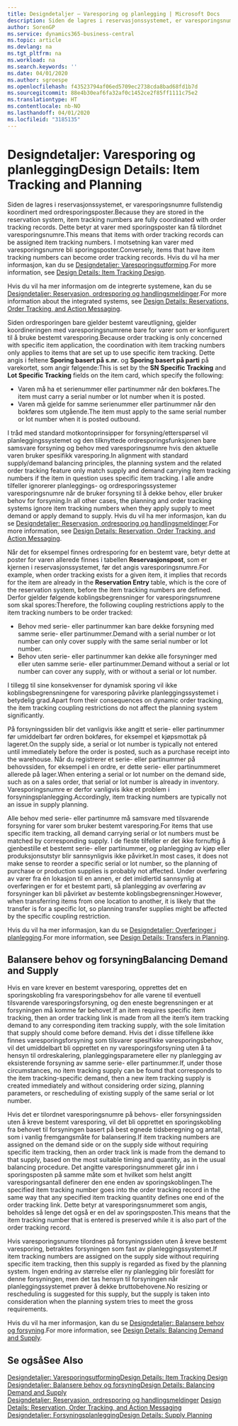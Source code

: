 ```yaml
---
title: Designdetaljer – Varesporing og planlegging | Microsoft Docs
description: Siden de lagres i reservasjonssystemet, er varesporingsnumre fullstendig koordinert med ordresporingsposter.
author: SorenGP
ms.service: dynamics365-business-central
ms.topic: article
ms.devlang: na
ms.tgt_pltfrm: na
ms.workload: na
ms.search.keywords: ''
ms.date: 04/01/2020
ms.author: sgroespe
ms.openlocfilehash: f43523794af06ed5709ec2738cda8bad68fd1b7d
ms.sourcegitcommit: 88e4b30eaf6fa32af0c1452ce2f85ff1111c75e2
ms.translationtype: HT
ms.contentlocale: nb-NO
ms.lasthandoff: 04/01/2020
ms.locfileid: "3185135"
---
```

# <a name="design-details-item-tracking-and-planning"></a><span data-ttu-id="0129f-103">Designdetaljer: Varesporing og planlegging</span><span class="sxs-lookup"><span data-stu-id="0129f-103">Design Details: Item Tracking and Planning</span></span>
<span data-ttu-id="0129f-104">Siden de lagres i reservasjonssystemet, er varesporingsnumre fullstendig koordinert med ordresporingsposter.</span><span class="sxs-lookup"><span data-stu-id="0129f-104">Because they are stored in the reservation system, item tracking numbers are fully coordinated with order tracking records.</span></span> <span data-ttu-id="0129f-105">Dette betyr at varer med sporingsposter kan få tilordnet varesporingsnumre.</span><span class="sxs-lookup"><span data-stu-id="0129f-105">This means that items with order tracking records can be assigned item tracking numbers.</span></span> <span data-ttu-id="0129f-106">I motsetning kan varer med varesporingsnumre bli sporingsposter.</span><span class="sxs-lookup"><span data-stu-id="0129f-106">Conversely, items that have item tracking numbers can become order tracking records.</span></span> <span data-ttu-id="0129f-107">Hvis du vil ha mer informasjon, kan du se [Designdetaljer: Varesporingsutforming](design-details-item-tracking-design.md).</span><span class="sxs-lookup"><span data-stu-id="0129f-107">For more information, see [Design Details: Item Tracking Design](design-details-item-tracking-design.md).</span></span>

<span data-ttu-id="0129f-108">Hvis du vil ha mer informasjon om de integrerte systemene, kan du se [Designdetaljer: Reservasjon, ordresporing og handlingsmeldinger](design-details-reservation-order-tracking-and-action-messaging.md).</span><span class="sxs-lookup"><span data-stu-id="0129f-108">For more information about the integrated systems, see [Design Details: Reservations, Order Tracking, and Action Messaging](design-details-reservation-order-tracking-and-action-messaging.md).</span></span>

<span data-ttu-id="0129f-109">Siden ordresporingen bare gjelder bestemt vareutligning, gjelder koordineringen med varesporingsnumrene bare for varer som er konfigurert til å bruke bestemt varesporing.</span><span class="sxs-lookup"><span data-stu-id="0129f-109">Because order tracking is only concerned with specific item application, the coordination with item tracking numbers only applies to items that are set up to use specific item tracking.</span></span> <span data-ttu-id="0129f-110">Dette angis i feltene **Sporing basert på s.nr.** og **Sporing basert på parti** på varekortet, som angir følgende:</span><span class="sxs-lookup"><span data-stu-id="0129f-110">This is set by the **SN Specific Tracking** and **Lot Specific Tracking** fields on the item card, which specify the following:</span></span>

- <span data-ttu-id="0129f-111">Varen må ha et serienummer eller partinummer når den bokføres.</span><span class="sxs-lookup"><span data-stu-id="0129f-111">The item must carry a serial number or lot number when it is posted.</span></span>
- <span data-ttu-id="0129f-112">Varen må gjelde for samme serienummer eller partinummer når den bokføres som utgående.</span><span class="sxs-lookup"><span data-stu-id="0129f-112">The item must apply to the same serial number or lot number when it is posted outbound.</span></span>

<span data-ttu-id="0129f-113">I tråd med standard motkontoprinsipper for forsyning/etterspørsel vil planleggingssystemet og den tilknyttede ordresporingsfunksjonen bare samsvare forsyning og behov med varesporingsnumre hvis den aktuelle varen bruker spesifikk varesporing.</span><span class="sxs-lookup"><span data-stu-id="0129f-113">In alignment with standard supply/demand balancing principles, the planning system and the related order tracking feature only match supply and demand carrying item tracking numbers if the item in question uses specific item tracking.</span></span> <span data-ttu-id="0129f-114">I alle andre tilfeller ignorerer planleggings- og ordresporingssystemer varesporingsnumre når de bruker forsyning til å dekke behov, eller bruker behov for forsyning.</span><span class="sxs-lookup"><span data-stu-id="0129f-114">In all other cases, the planning and order tracking systems ignore item tracking numbers when they apply supply to meet demand or apply demand to supply.</span></span> <span data-ttu-id="0129f-115">Hvis du vil ha mer informasjon, kan du se [Designdetaljer: Reservasjon, ordresporing og handlingsmeldinger](design-details-reservation-order-tracking-and-action-messaging.md).</span><span class="sxs-lookup"><span data-stu-id="0129f-115">For more information, see [Design Details: Reservation, Order Tracking, and Action Messaging](design-details-reservation-order-tracking-and-action-messaging.md).</span></span>

<span data-ttu-id="0129f-116">Når det for eksempel finnes ordresporing for en bestemt vare, betyr dette at poster for varen allerede finnes i tabellen **Reservasjonspost**, som er kjernen i reservasjonssystemet, før det angis varesporingsnumre.</span><span class="sxs-lookup"><span data-stu-id="0129f-116">For example, when order tracking exists for a given item, it implies that records for the item are already in the **Reservation Entry** table, which is the core of the reservation system, before the item tracking numbers are defined.</span></span> <span data-ttu-id="0129f-117">Derfor gjelder følgende koblingsbegrensninger for varesporingsnumrene som skal spores:</span><span class="sxs-lookup"><span data-stu-id="0129f-117">Therefore, the following coupling restrictions apply to the item tracking numbers to be order tracked:</span></span>

- <span data-ttu-id="0129f-118">Behov med serie- eller partinummer kan bare dekke forsyning med samme serie- eller partinummer.</span><span class="sxs-lookup"><span data-stu-id="0129f-118">Demand with a serial number or lot number can only cover supply with the same serial number or lot number.</span></span>
- <span data-ttu-id="0129f-119">Behov uten serie- eller partinummer kan dekke alle forsyninger med eller uten samme serie- eller partinummer.</span><span class="sxs-lookup"><span data-stu-id="0129f-119">Demand without a serial or lot number can cover any supply, with or without a serial or lot number.</span></span>

<span data-ttu-id="0129f-120">I tillegg til sine konsekvenser for dynamisk sporing vil ikke koblingsbegrensningene for varesporing påvirke planleggingssystemet i betydelig grad.</span><span class="sxs-lookup"><span data-stu-id="0129f-120">Apart from their consequences on dynamic order tracking, the item tracking coupling restrictions do not affect the planning system significantly.</span></span>

<span data-ttu-id="0129f-121">På forsyningssiden blir det vanligvis ikke angitt et serie- eller partinummer før umiddelbart før ordren bokføres, for eksempel et kjøpsmottak på lageret.</span><span class="sxs-lookup"><span data-stu-id="0129f-121">On the supply side, a serial or lot number is typically not entered until immediately before the order is posted, such as a purchase receipt into the warehouse.</span></span> <span data-ttu-id="0129f-122">Når du registrerer et serie- eller partinummer på behovssiden, for eksempel i en ordre, er dette serie- eller partinummeret allerede på lager.</span><span class="sxs-lookup"><span data-stu-id="0129f-122">When entering a serial or lot number on the demand side, such as on a sales order, that serial or lot number is already in inventory.</span></span> <span data-ttu-id="0129f-123">Varesporingsnumre er derfor vanligvis ikke et problem i forsyningsplanlegging.</span><span class="sxs-lookup"><span data-stu-id="0129f-123">Accordingly, item tracking numbers are typically not an issue in supply planning.</span></span>

<span data-ttu-id="0129f-124">Alle behov med serie- eller partinumre må samsvare med tilsvarende forsyning for varer som bruker bestemt varesporing.</span><span class="sxs-lookup"><span data-stu-id="0129f-124">For items that use specific item tracking, all demand carrying serial or lot numbers must be matched by corresponding supply.</span></span> <span data-ttu-id="0129f-125">I de fleste tilfeller er det ikke fornuftig å gjenbestille et bestemt serie- eller partinummer, og planlegging av kjøp eller produksjonsutstyr blir sannsynligvis ikke påvirket.</span><span class="sxs-lookup"><span data-stu-id="0129f-125">In most cases, it does not make sense to reorder a specific serial or lot number, so the planning of purchase or production supplies is probably not affected.</span></span> <span data-ttu-id="0129f-126">Under overføring av varer fra én lokasjon til en annen, er det imidlertid sannsynlig at overføringen er for et bestemt parti, så planlegging av overføring av forsyninger kan bli påvirket av bestemte koblingsbegrensninger.</span><span class="sxs-lookup"><span data-stu-id="0129f-126">However, when transferring items from one location to another, it is likely that the transfer is for a specific lot, so planning transfer supplies might be affected by the specific coupling restriction.</span></span>

<span data-ttu-id="0129f-127">Hvis du vil ha mer informasjon, kan du se [Designdetaljer: Overføringer i planlegging](design-details-transfers-in-planning.md).</span><span class="sxs-lookup"><span data-stu-id="0129f-127">For more information, see [Design Details: Transfers in Planning](design-details-transfers-in-planning.md).</span></span>

## <a name="balancing-demand-and-supply"></a><span data-ttu-id="0129f-128">Balansere behov og forsyning</span><span class="sxs-lookup"><span data-stu-id="0129f-128">Balancing Demand and Supply</span></span>
<span data-ttu-id="0129f-129">Hvis en vare krever en bestemt varesporing, opprettes det en sporingskobling fra varesporingsbehov for alle varene til eventuell tilsvarende varesporingsforsyning, og den eneste begrensningen er at forsyningen må komme før behovet.</span><span class="sxs-lookup"><span data-stu-id="0129f-129">If an item requires specific item tracking, then an order tracking link is made from all the item’s item tracking demand to any corresponding item tracking supply, with the sole limitation that supply should come before demand.</span></span> <span data-ttu-id="0129f-130">Hvis det i disse tilfellene ikke finnes varesporingsforsyning som tilsvarer spesifikke varesporingsbehov, vil det umiddelbart bli opprettet en ny varesporingsforsyning uten å ta hensyn til ordreskalering, planleggingsparametere eller ny planlegging av eksisterende forsyning av samme serie- eller partinummer.</span><span class="sxs-lookup"><span data-stu-id="0129f-130">If, under those circumstances, no item tracking supply can be found that corresponds to the item tracking-specific demand, then a new item tracking supply is created immediately and without considering order sizing, planning parameters, or rescheduling of existing supply of the same serial or lot number.</span></span>

<span data-ttu-id="0129f-131">Hvis det er tilordnet varesporingsnumre på behovs- eller forsyningssiden uten å kreve bestemt varesporing, vil det bli opprettet en sporingskobling fra behovet til forsyningen basert på best egnede tidsberegning og antall, som i vanlig fremgangsmåte for balansering.</span><span class="sxs-lookup"><span data-stu-id="0129f-131">If item tracking numbers are assigned on the demand side or on the supply side without requiring specific item tracking, then an order track link is made from the demand to that supply, based on the most suitable timing and quantity, as in the usual balancing procedure.</span></span> <span data-ttu-id="0129f-132">Det angitte varesporingsnummeret går inn i sporingsposten på samme måte som et hvilket som helst angitt varesporingsantall definerer den ene enden av sporingskoblingen.</span><span class="sxs-lookup"><span data-stu-id="0129f-132">The specified item tracking number goes into the order tracking record in the same way that any specified item tracking quantity defines one end of the order tracking link.</span></span> <span data-ttu-id="0129f-133">Dette betyr at varesporingsnummeret som angis, beholdes så lenge det også er en del av sporingsposten.</span><span class="sxs-lookup"><span data-stu-id="0129f-133">This means that the item tracking number that is entered is preserved while it is also part of the order tracking record.</span></span>

<span data-ttu-id="0129f-134">Hvis varesporingsnumre tilordnes på forsyningssiden uten å kreve bestemt varesporing, betraktes forsyningen som fast av planleggingssystemet.</span><span class="sxs-lookup"><span data-stu-id="0129f-134">If item tracking numbers are assigned on the supply side without requiring specific item tracking, then this supply is regarded as fixed by the planning system.</span></span> <span data-ttu-id="0129f-135">Ingen endring av størrelse eller ny planlegging blir foreslått for denne forsyningen, men det tas hensyn til forsyningen når planleggingssystemet prøver å dekke bruttobehovene.</span><span class="sxs-lookup"><span data-stu-id="0129f-135">No resizing or rescheduling is suggested for this supply, but the supply is taken into consideration when the planning system tries to meet the gross requirements.</span></span>

<span data-ttu-id="0129f-136">Hvis du vil ha mer informasjon, kan du se [Designdetaljer: Balansere behov og forsyning](design-details-balancing-demand-and-supply.md).</span><span class="sxs-lookup"><span data-stu-id="0129f-136">For more information, see [Design Details: Balancing Demand and Supply](design-details-balancing-demand-and-supply.md).</span></span>  

## <a name="see-also"></a><span data-ttu-id="0129f-137">Se også</span><span class="sxs-lookup"><span data-stu-id="0129f-137">See Also</span></span>  
[<span data-ttu-id="0129f-138">Designdetaljer: Varesporingsutforming</span><span class="sxs-lookup"><span data-stu-id="0129f-138">Design Details: Item Tracking Design</span></span>](design-details-item-tracking-design.md)  
[<span data-ttu-id="0129f-139">Designdetaljer: Balansere behov og forsyning</span><span class="sxs-lookup"><span data-stu-id="0129f-139">Design Details: Balancing Demand and Supply</span></span>](design-details-balancing-demand-and-supply.md)  
<span data-ttu-id="0129f-140">[Designdetaljer: Reservasjon, ordresporing og handlingsmeldinger](design-details-reservation-order-tracking-and-action-messaging.md) </span><span class="sxs-lookup"><span data-stu-id="0129f-140">[Design Details: Reservation, Order Tracking, and Action Messaging](design-details-reservation-order-tracking-and-action-messaging.md) </span></span>  
[<span data-ttu-id="0129f-141">Designdetaljer: Forsyningsplanlegging</span><span class="sxs-lookup"><span data-stu-id="0129f-141">Design Details: Supply Planning</span></span>](design-details-supply-planning.md)  
